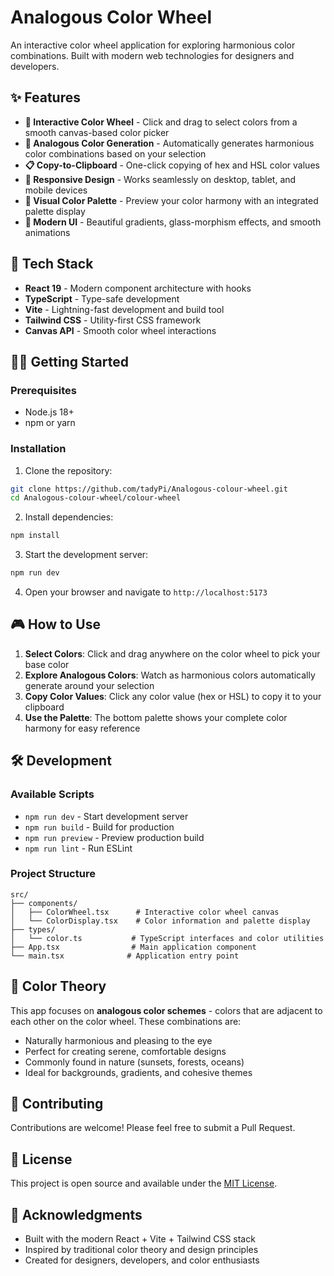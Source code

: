 # Analogous Color Wheel

An interactive color wheel application for exploring harmonious color combinations. Built with modern web technologies for designers and developers.

## ✨ Features

- **🎨 Interactive Color Wheel** - Click and drag to select colors from a smooth canvas-based color picker
- **🌈 Analogous Color Generation** - Automatically generates harmonious color combinations based on your selection
- **📋 Copy-to-Clipboard** - One-click copying of hex and HSL color values
- **📱 Responsive Design** - Works seamlessly on desktop, tablet, and mobile devices
- **🎯 Visual Color Palette** - Preview your color harmony with an integrated palette display
- **💫 Modern UI** - Beautiful gradients, glass-morphism effects, and smooth animations

## 🚀 Tech Stack

- **React 19** - Modern component architecture with hooks
- **TypeScript** - Type-safe development
- **Vite** - Lightning-fast development and build tool
- **Tailwind CSS** - Utility-first CSS framework
- **Canvas API** - Smooth color wheel interactions

## 🏃‍♂️ Getting Started

### Prerequisites

- Node.js 18+
- npm or yarn

### Installation

1. Clone the repository:

```bash
git clone https://github.com/tadyPi/Analogous-colour-wheel.git
cd Analogous-colour-wheel/colour-wheel
```

2. Install dependencies:

```bash
npm install
```

3. Start the development server:

```bash
npm run dev
```

4. Open your browser and navigate to `http://localhost:5173`

## 🎮 How to Use

1. **Select Colors**: Click and drag anywhere on the color wheel to pick your base color
2. **Explore Analogous Colors**: Watch as harmonious colors automatically generate around your selection
3. **Copy Color Values**: Click any color value (hex or HSL) to copy it to your clipboard
4. **Use the Palette**: The bottom palette shows your complete color harmony for easy reference

## 🛠️ Development

### Available Scripts

- `npm run dev` - Start development server
- `npm run build` - Build for production
- `npm run preview` - Preview production build
- `npm run lint` - Run ESLint

### Project Structure

```
src/
├── components/
│   ├── ColorWheel.tsx      # Interactive color wheel canvas
│   └── ColorDisplay.tsx    # Color information and palette display
├── types/
│   └── color.ts           # TypeScript interfaces and color utilities
├── App.tsx                # Main application component
└── main.tsx              # Application entry point
```

## 🎨 Color Theory

This app focuses on **analogous color schemes** - colors that are adjacent to each other on the color wheel. These combinations are:

- Naturally harmonious and pleasing to the eye
- Perfect for creating serene, comfortable designs
- Commonly found in nature (sunsets, forests, oceans)
- Ideal for backgrounds, gradients, and cohesive themes

## 🤝 Contributing

Contributions are welcome! Please feel free to submit a Pull Request.

## 📄 License

This project is open source and available under the [MIT License](LICENSE).

## 🙏 Acknowledgments

- Built with the modern React + Vite + Tailwind CSS stack
- Inspired by traditional color theory and design principles
- Created for designers, developers, and color enthusiasts
